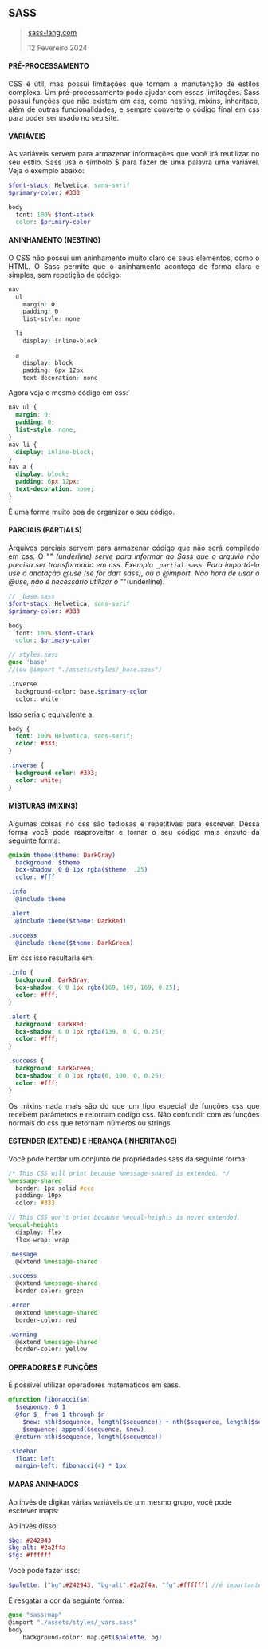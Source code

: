 <div align='justify'>

## SASS

>[sass-lang.com](https://sass-lang.com/guide/#variables)
>
>12 Fevereiro 2024

#### PRÉ-PROCESSAMENTO

CSS é útil, mas possui limitações que tornam a manutenção de estilos complexa. Um pré-processamento pode ajudar com essas limitações. Sass possui  funções que não existem em css, como nesting, mixins, inheritace, além de outras funcionalidades, e sempre converte o código final em css para poder ser usado no seu site.

#### VARIÁVEIS

As variáveis servem para armazenar informações que você irá reutilizar no seu estilo. Sass usa o símbolo $ para fazer de uma palavra uma variável. Veja o exemplo abaixo:
```scss
$font-stack: Helvetica, sans-serif
$primary-color: #333

body
  font: 100% $font-stack
  color: $primary-color
```

#### ANINHAMENTO (NESTING)

O CSS não possui um aninhamento muito claro de seus elementos, como o HTML. O Sass permite que o aninhamento aconteça de forma clara e simples, sem repetição de código:

```scss
nav
  ul
    margin: 0
    padding: 0
    list-style: none

  li
    display: inline-block

  a
    display: block
    padding: 6px 12px
    text-decoration: none
```

Agora veja o mesmo código em css:`

```css
nav ul {
  margin: 0;
  padding: 0;
  list-style: none;
}
nav li {
  display: inline-block;
}
nav a {
  display: block;
  padding: 6px 12px;
  text-decoration: none;
}
```

É uma forma muito boa de organizar o seu código.

#### PARCIAIS (PARTIALS)

Arquivos parciais servem para armazenar código que não será compilado em css. O "_" (underline) serve para informar ao Sass que o arquvio não precisa ser transformado em css. Exemplo `_partial.sass`. Para importá-lo use a anotação @use (se for dart sass), ou o @import. Não hora de usar o @use, não é necessário utilizar o "_"(underline).

```scss
// _base.sass
$font-stack: Helvetica, sans-serif
$primary-color: #333

body
  font: 100% $font-stack
  color: $primary-color
```

```scss
// styles.sass
@use 'base' 
//(ou @import "./assets/styles/_base.sass")

.inverse
  background-color: base.$primary-color
  color: white

```

Isso seria o equivalente a:

```css
body {
  font: 100% Helvetica, sans-serif;
  color: #333;
}

.inverse {
  background-color: #333;
  color: white;
}
```

#### MISTURAS (MIXINS)

Algumas coisas no css são tediosas e repetitivas para escrever. Dessa forma você pode reaproveitar e tornar o seu código mais enxuto da seguinte forma:

```scss
@mixin theme($theme: DarkGray)
  background: $theme
  box-shadow: 0 0 1px rgba($theme, .25)
  color: #fff

.info
  @include theme

.alert
  @include theme($theme: DarkRed)

.success
  @include theme($theme: DarkGreen)
```

Em css isso resultaria em:

```css
.info {
  background: DarkGray;
  box-shadow: 0 0 1px rgba(169, 169, 169, 0.25);
  color: #fff;
}

.alert {
  background: DarkRed;
  box-shadow: 0 0 1px rgba(139, 0, 0, 0.25);
  color: #fff;
}

.success {
  background: DarkGreen;
  box-shadow: 0 0 1px rgba(0, 100, 0, 0.25);
  color: #fff;
}
```

Os mixins nada mais são do que um tipo especial de funções css que recebem parâmetros e retornam código css. Não confundir com as funções normais do css que retornam números ou strings.

#### ESTENDER (EXTEND) E HERANÇA (INHERITANCE)

Você pode herdar um conjunto de propriedades sass da seguinte forma:

```scss
/* This CSS will print because %message-shared is extended. */
%message-shared
  border: 1px solid #ccc
  padding: 10px
  color: #333

// This CSS won't print because %equal-heights is never extended.
%equal-heights
  display: flex
  flex-wrap: wrap

.message
  @extend %message-shared

.success
  @extend %message-shared
  border-color: green

.error
  @extend %message-shared
  border-color: red

.warning
  @extend %message-shared
  border-color: yellow
```

#### OPERADORES E FUNÇÕES

É possível utilizar operadores matemáticos em sass.

```scss
@function fibonacci($n)
  $sequence: 0 1
  @for $_ from 1 through $n
    $new: nth($sequence, length($sequence)) + nth($sequence, length($sequence) - 1)
    $sequence: append($sequence, $new)
  @return nth($sequence, length($sequence))

.sidebar
  float: left
  margin-left: fibonacci(4) * 1px
```

</div>

#### MAPAS ANINHADOS

Ao invés de digitar várias variáveis de um mesmo grupo, você pode escrever maps:

Ao invés disso:

```scss
$bg: #242943
$bg-alt: #2a2f4a
$fg: #ffffff
```

Você pode fazer isso:

```scss
$palette: ("bg":#242943, "bg-alt":#2a2f4a, "fg":#ffffff) //é importante que fiquem em linha
```

E resgatar a cor da seguinte forma:

```scss
@use "sass:map"
@import "./assets/styles/_vars.sass"
body
    background-color: map.get($palette, bg)
```